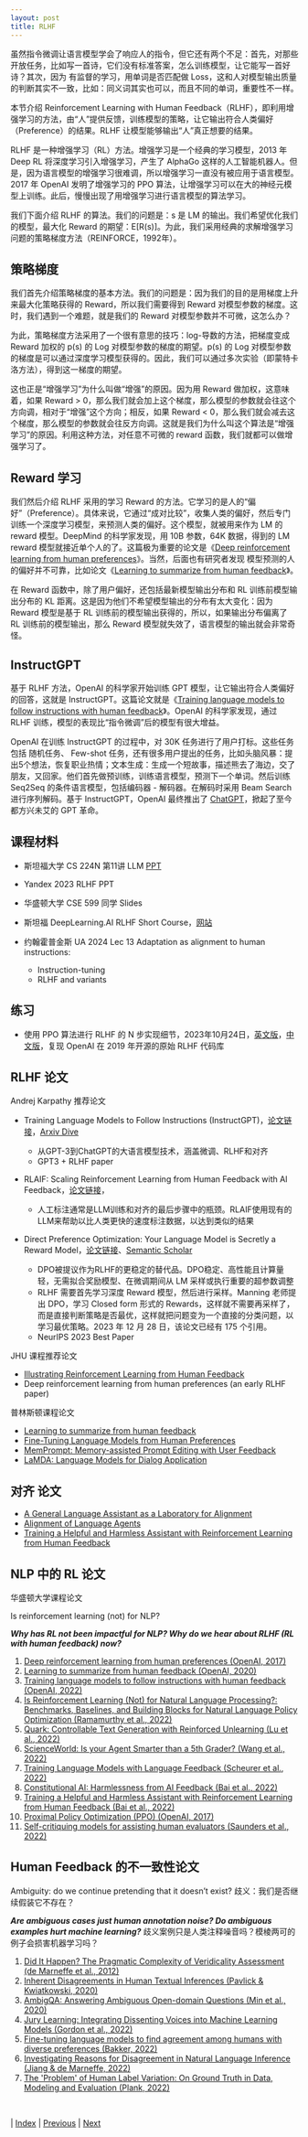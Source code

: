 ```yaml
---
layout: post
title: RLHF
---
```


虽然指令微调让语言模型学会了响应人的指令，但它还有两个不足：首先，对那些	开放任务，比如写一首诗，它们没有标准答案，怎么训练模型，让它能写一首好诗？其次，因为	有监督的学习，用单词是否匹配做 Loss，这和人对模型输出质量的判断其实不一致，比如：同义词其实也可以，而且不同的单词，重要性不一样。

本节介绍 Reinforcement Learning with Human Feedback（RLHF），即利用增强学习的方法，由“人”提供反馈，训练模型的策略，让它输出符合人类偏好（Preference）的结果。RLHF 让模型能够输出“人”真正想要的结果。

RLHF 是一种增强学习（RL）方法。增强学习是一个经典的学习模型，2013 年 Deep RL 将深度学习引入增强学习，产生了 AlphaGo 这样的人工智能机器人。但是，因为语言模型的增强学习很难调，所以增强学习一直没有被应用于语言模型。2017 年 OpenAI 发明了增强学习的 PPO 算法，让增强学习可以在大的神经元模型上训练。此后，慢慢出现了用增强学习进行语言模型的算法学习。

我们下面介绍 RLHF 的算法。我们的问题是：s 是 LM 的输出。我们希望优化我们的模型，最大化 Reward 的期望：E[R(s)]。为此，我们采用经典的求解增强学习问题的策略梯度方法（REINFORCE，1992年）。

## 策略梯度

我们首先介绍策略梯度的基本方法。我们的问题是：因为我们的目的是用梯度上升来最大化策略获得的 Reward，所以我们需要得到 Reward 对模型参数的梯度。这时，我们遇到一个难题，就是我们的 Reward 对模型参数并不可微，这怎么办？

为此，策略梯度方法采用了一个很有意思的技巧：log-导数的方法，把梯度变成 Reward 加权的 p(s) 的 Log 对模型参数的梯度的期望。p(s) 的 Log 对模型参数的梯度是可以通过深度学习模型获得的。因此，我们可以通过多次实验（即蒙特卡洛方法），得到这一梯度的期望。

这也正是“增强学习”为什么叫做“增强”的原因。因为用 Reward 做加权，这意味着，如果 Reward > 0，那么我们就会加上这个梯度，那么模型的参数就会往这个方向调，相对于“增强”这个方向；相反，如果 Reward < 0，那么我们就会减去这个梯度，那么模型的参数就会往反方向调。这就是我们为什么叫这个算法是“增强学习”的原因。利用这种方法，对任意不可微的 reward 函数，我们就都可以做增强学习了。

## Reward 学习

我们然后介绍 RLHF 采用的学习 Reward 的方法。它学习的是人的“偏好”（Preference）。具体来说，它通过“成对比较”，收集人类的偏好，然后专门训练一个深度学习模型，来预测人类的偏好。这个模型，就被用来作为 LM 的 reward 模型。DeepMind 的科学家发现，用 10B 参数，64K 数据，得到的 LM reward 模型就接近单个人的了。这篇极为重要的论文是《[Deep reinforcement learning from human preferences](https://arxiv.org/pdf/1706.03741.pdf)》。当然，后面也有研究者发现 模型预测的人的偏好并不可靠，比如论文《[Learning to summarize from human feedback](https://arxiv.org/pdf/2009.01325.pdf)》。

在 Reward 函数中，除了用户偏好，还包括最新模型输出分布和 RL 训练前模型输出分布的 KL 距离。这是因为他们不希望模型输出的分布有太大变化：因为 Reward 模型是基于 RL 训练前的模型输出获得的，所以，如果输出分布偏离了 RL 训练前的模型输出，那么 Reward 模型就失效了，语言模型的输出就会非常奇怪。

## InstructGPT

基于 RLHF 方法，OpenAI 的科学家开始训练 GPT 模型，让它输出符合人类偏好的回答，这就是 InstructGPT。这篇论文就是《[Training language models to follow instructions with human feedback](https://arxiv.org/pdf/2203.02155.pdf)》。OpenAI 的科学家发现，通过 RLHF 训练，模型的表现比“指令微调”后的模型有很大增益。

OpenAI 在训练 InstructGPT 的过程中，对 30K 任务进行了用户打标。这些任务包括	随机任务、	Few-shot 任务，还有很多用户提出的任务，比如头脑风暴：提出5个想法，恢复职业热情；文本生成：生成一个短故事，描述熊去了海边，交了朋友，又回家。他们首先做预训练，训练语言模型，预测下一个单词。然后训练Seq2Seq 的条件语言模型，包括编码器 - 解码器。在解码时采用 Beam Search 进行序列解码。基于 InstructGPT，OpenAI 最终推出了 [ChatGPT](https://openai.com/blog/chatgpt/)，掀起了至今都方兴未艾的 GPT 革命。

## 课程材料

- 斯坦福大学 CS 224N 第11讲 LLM [PPT](https://web.stanford.edu/class/cs224n/slides/cs224n-2023-lecture11-prompting-rlhf.pdf)

- Yandex 2023 RLHF PPT

- 华盛顿大学 CSE 599 同学 Slides

- 斯坦福 DeepLearning.AI RLHF Short Course，[网站](https://learn.deeplearning.ai/reinforcement-learning-from-human-feedback)

- 约翰霍普金斯 UA 2024 Lec 13 Adaptation as alignment to human instructions:
    - Instruction-tuning
    - RLHF and variants

## 练习

- 使用 PPO 算法进行 RLHF 的 N 步实现细节，2023年10月24日，[英文版](https://huggingface.co/blog/the_n_implementation_details_of_rlhf_with_ppo)，[中文版](https://huggingface.co/blog/zh/the_n_implementation_details_of_rlhf_with_ppo)，复现 OpenAI 在 2019 年开源的原始 RLHF 代码库

## RLHF 论文

Andrej Karpathy 推荐论文

- Training Language Models to Follow Instructions (InstructGPT)，[论文链接](https://arxiv.org/abs/2203.02155)，[Arxiv Dive](https://blog.oxen.ai/training-language-models-to-follow-instructions-instructgpt/)
    - 从GPT-3到ChatGPT的大语言模型技术，涵盖微调、RLHF和对齐
    - GPT3 + RLHF paper

- RLAIF: Scaling Reinforcement Learning from Human Feedback with AI Feedback，[论文链接](https://arxiv.org/abs/2309.00267)，
    - 人工标注通常是LLM训练和对齐的最后步骤中的瓶颈。RLAIF使用现有的LLM来帮助以比人类更快的速度标注数据，以达到类似的结果

- Direct Preference Optimization: Your Language Model is Secretly a Reward Model，[论文链接](https://arxiv.org/abs/2305.18290)、[Semantic Scholar](https://www.semanticscholar.org/paper/Direct-Preference-Optimization%3A-Your-Language-Model-Rafailov-Sharma/0d1c76d45afa012ded7ab741194baf142117c495)
    - DPO被提议作为RLHF的更稳定的替代品。DPO稳定、高性能且计算量轻，无需拟合奖励模型、在微调期间从 LM 采样或执行重要的超参数调整
    - RLHF 需要首先学习深度 Reward 模型，然后进行采样。Manning 老师提出 DPO，学习 Closed form 形式的 Rewards，这样就不需要再采样了，而是直接判断策略是否最优，这样就把问题变为一个直接的分类问题，以学习最优策略。2023 年 12 月 28 日，该论文已经有 175 个引用。
    - NeurIPS 2023 Best Paper

JHU 课程推荐论文

- [Illustrating Reinforcement Learning from Human Feedback](https://huggingface.co/blog/rlhf)
- Deep reinforcement learning from human preferences (an early RLHF paper)

普林斯顿课程论文

- [Learning to summarize from human feedback](https://arxiv.org/pdf/2009.01325.pdf)
- [Fine-Tuning Language Models from Human Preferences](https://arxiv.org/pdf/1909.08593.pdf)
- [MemPrompt: Memory-assisted Prompt Editing with User Feedback](https://arxiv.org/pdf/2201.06009.pdf)
- [LaMDA: Language Models for Dialog Application](https://arxiv.org/pdf/2201.08239.pdf)

## 对齐 论文

- [A General Language Assistant as a Laboratory for Alignment](https://arxiv.org/pdf/2112.00861.pdf)
- [Alignment of Language Agents](https://arxiv.org/pdf/2103.14659.pdf)
- [Training a Helpful and Harmless Assistant with Reinforcement Learning from Human Feedback](https://arxiv.org/pdf/2204.05862.pdf)

## NLP 中的 RL 论文

华盛顿大学课程论文

Is reinforcement learning (not) for NLP?

***Why has RL not been impactful for NLP? Why do we hear about RLHF (RL with human feedback) now?***

1. [Deep reinforcement learning from human preferences (OpenAI, 2017)](https://arxiv.org/abs/1706.03741)
1. [Learning to summarize from human feedback (OpenAI, 2020)](https://arxiv.org/abs/2009.01325)
1. [Training language models to follow instructions with human feedback (OpenAI, 2022)](https://arxiv.org/abs/2203.02155)
1. [Is Reinforcement Learning (Not) for Natural Language Processing?: Benchmarks, Baselines, and Building Blocks for Natural Language Policy Optimization (Ramamurthy et al., 2022)](https://arxiv.org/abs/2210.01241)
1. [Quark: Controllable Text Generation with Reinforced Unlearning (Lu et al., 2022)](https://arxiv.org/abs/2205.13636)
1. [ScienceWorld: Is your Agent Smarter than a 5th Grader? (Wang et al., 2022)](https://arxiv.org/abs/2203.07540)
1. [Training Language Models with Language Feedback (Scheurer et al., 2022)](https://arxiv.org/abs/2204.14146)
1. [Constitutional AI: Harmlessness from AI Feedback (Bai et al., 2022)](https://arxiv.org/abs/2212.08073)
1. [Training a Helpful and Harmless Assistant with Reinforcement Learning from Human Feedback (Bai et al., 2022)](https://arxiv.org/abs/2204.05862)
1. [Proximal Policy Optimization (PPO) (OpenAI, 2017)](https://openai.com/blog/openai-baselines-ppo/)
1. [Self-critiquing models for assisting human evaluators (Saunders et al., 2022)](https://arxiv.org/abs/2206.05802)

## Human Feedback 的不一致性论文

Ambiguity: do we continue pretending that it doesn’t exist?
歧义：我们是否继续假装它不存在？

***Are ambiguous cases just human annotation noise? Do ambiguous examples hurt machine learning?***
歧义案例只是人类注释噪音吗？模棱两可的例子会损害机器学习吗？

1. [Did It Happen? The Pragmatic Complexity of Veridicality Assessment (de Marneffe et al., 2012)](https://aclanthology.org/J12-2003/)
1. [Inherent Disagreements in Human Textual Inferences (Pavlick & Kwiatkowski, 2020)](https://aclanthology.org/Q19-1043/)
1. [AmbigQA: Answering Ambiguous Open-domain Questions (Min et al., 2020)](https://aclanthology.org/2020.emnlp-main.466/)
1. [Jury Learning: Integrating Dissenting Voices into Machine Learning Models (Gordon et al., 2022)](https://arxiv.org/abs/2202.02950)
1. [Fine-tuning language models to find agreement among humans with diverse preferences (Bakker, 2022)](https://arxiv.org/abs/2211.15006)
1. [Investigating Reasons for Disagreement in Natural Language Inference (Jiang & de Marneffe, 2022)](https://arxiv.org/abs/2209.03392)
1. [The 'Problem' of Human Label Variation: On Ground Truth in Data, Modeling and Evaluation (Plank, 2022)](https://arxiv.org/abs/2211.02570)

<br/>

| [Index](./) | [Previous](1-11-finetune) | [Next](2-5-model)
